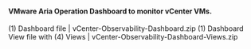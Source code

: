 #### VMware Aria Operation Dashboard to monitor vCenter VMs.

(1) Dashboard file | vCenter-Observability-Dashboard.zip
(1) Dashboard View file with (4) Views | vCenter-Observability-Dashboard-Views.zip
